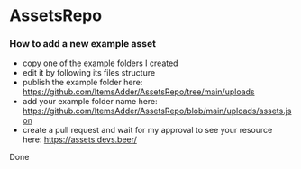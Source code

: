 # AssetsRepo

### How to add a new example asset

- copy one of the example folders I created
- edit it by following its files structure
- publish the example folder here: <https://github.com/ItemsAdder/AssetsRepo/tree/main/uploads>
- add your example folder name here: <https://github.com/ItemsAdder/AssetsRepo/blob/main/uploads/assets.json>
- create a pull request and wait for my approval to see your resource here: https://assets.devs.beer/

Done
